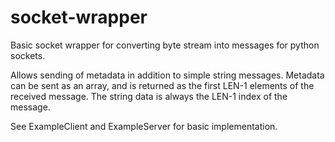 # socket-wrapper
Basic socket wrapper for converting byte stream into messages for python sockets.

Allows sending of metadata in addition to simple string messages. Metadata can be sent as an array, and is returned as the first LEN-1 elements of the received message. The string data is always the LEN-1 index of the message. 

See ExampleClient and ExampleServer for basic implementation.
